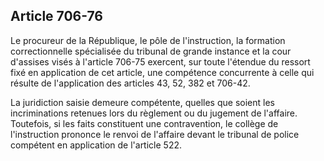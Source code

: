 Article 706-76
----
Le procureur de la République, le pôle de l'instruction, la formation
correctionnelle spécialisée du tribunal de grande instance et la cour d'assises
visés à l'article 706-75 exercent, sur toute l'étendue du ressort fixé en
application de cet article, une compétence concurrente à celle qui résulte de
l'application des articles 43, 52, 382 et 706-42.

La juridiction saisie demeure compétente, quelles que soient les incriminations
retenues lors du règlement ou du jugement de l'affaire. Toutefois, si les faits
constituent une contravention, le collège de l'instruction prononce le renvoi de
l'affaire devant le tribunal de police compétent en application de l'article
522.
